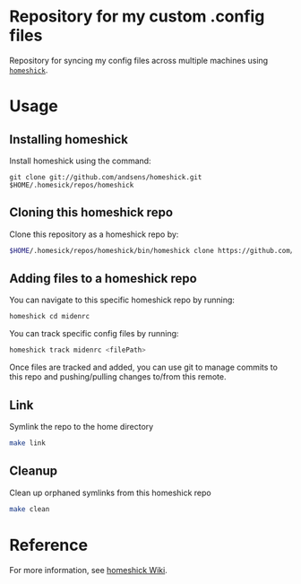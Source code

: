 # Repository for my custom .config files

Repository for syncing my config files across multiple machines using
[`homeshick`](https://github.com/andsens/homeshick).

# Usage

## Installing homeshick

Install homeshick using the command:

```
git clone git://github.com/andsens/homeshick.git $HOME/.homesick/repos/homeshick
```

## Cloning this homeshick repo

Clone this repository as a homeshick repo by:

```bash
$HOME/.homesick/repos/homeshick/bin/homeshick clone https://github.com/michaelmdeng/midenrc.git
```

## Adding files to a homeshick repo

You can navigate to this specific homeshick repo by running:

```bash
homeshick cd midenrc
```

You can track specific config files by running:

```bash
homeshick track midenrc <filePath>
```

Once files are tracked and added, you can use git to manage commits to this
repo and pushing/pulling changes to/from this remote.

## Link

Symlink the repo to the home directory

```bash
make link
```

## Cleanup

Clean up orphaned symlinks from this homeshick repo

```bash
make clean
```

# Reference

For more information, see [homeshick
Wiki](https://github.com/andsens/homeshick/wiki/Tutorials).
